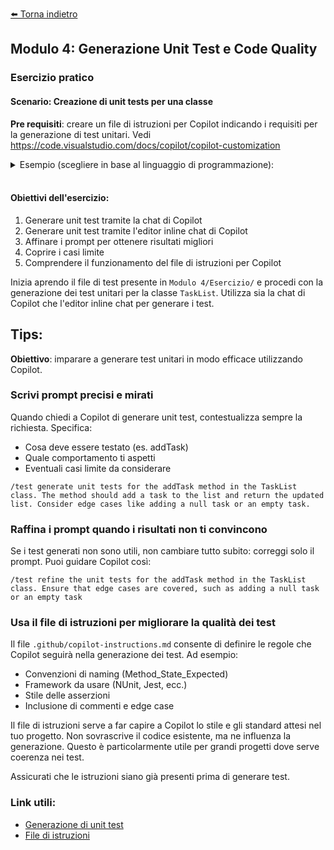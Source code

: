 [⬅️ Torna indietro](../README.md)

## Modulo 4: Generazione Unit Test e Code Quality

### Esercizio pratico
#### Scenario: Creazione di unit tests per una classe

**Pre requisiti**: creare un file di istruzioni per Copilot indicando i requisiti per la generazione di test unitari. Vedi https://code.visualstudio.com/docs/copilot/copilot-customization
<details>
<summary>Esempio (scegliere in base al linguaggio di programmazione):</summary>

``` 
### ---
applyTo: '**/*.cs'
---
### Instructions
For the unit test generation, please follow these guidelines:
1. **Test Method Naming**: Use the format `MethodName_StateUnderTest_ExpectedBehavior`.
2. **Test Framework**: Use NUnit for the test framework.
3. **Assertions**: Use the constraint model for assertions (e.g., `Assert.That(actual, Is.EqualTo(expected))`).
4. **Comments**: Include comments explaining the purpose of each test.
5. **Edge Cases**: Consider edge cases.

### ---
applyTo: '**/*.js'
---
### Instructions
For the unit test generation, please follow these guidelines:
1. **Test Method Naming**: Use the format `MethodName_StateUnderTest_ExpectedBehavior`.
2. **Test Framework**: Use Jest for the test framework.
3. **Assertions**: Use the expect function for assertions (e.g., `expect(actual).toEqual(expected)`).
4. **Comments**: Include comments explaining the purpose of each test.
5. **Edge Cases**: Consider edge cases.

### ---
applyTo: '**/*.ts'
---
### Instructions
For the unit test generation, please follow these guidelines:
1. **Test Method Naming**: Use the format `MethodName_StateUnderTest_ExpectedBehavior`.
2. **Test Framework**: Use Jest for the test framework.
3. **Assertions**: Use the expect function for assertions (e.g., `expect(actual).toEqual(expected)`).
4. **Comments**: Include comments explaining the purpose of each test.
5. **Edge Cases**: Consider edge cases.
```
</details></br>

#### Obiettivi dell'esercizio:
1. Generare unit test tramite la chat di Copilot
2. Generare unit test tramite l'editor inline chat di Copilot
3. Affinare i prompt per ottenere risultati migliori
4. Coprire i casi limite
5. Comprendere il funzionamento del file di istruzioni per Copilot

Inizia aprendo il file di test presente in `Modulo 4/Esercizio/` e procedi con la generazione dei test unitari per la classe `TaskList`. Utilizza sia la chat di Copilot che l'editor inline chat per generare i test.

## Tips:
**Obiettivo**: imparare a generare test unitari in modo efficace utilizzando Copilot.

### Scrivi prompt precisi e mirati
Quando chiedi a Copilot di generare unit test, contestualizza sempre la richiesta. Specifica:
- Cosa deve essere testato (es. addTask)
- Quale comportamento ti aspetti
- Eventuali casi limite da considerare

```
/test generate unit tests for the addTask method in the TaskList class. The method should add a task to the list and return the updated list. Consider edge cases like adding a null task or an empty task.
```

### Raffina i prompt quando i risultati non ti convincono
Se i test generati non sono utili, non cambiare tutto subito: correggi solo il prompt. Puoi guidare Copilot così:
```
/test refine the unit tests for the addTask method in the TaskList class. Ensure that edge cases are covered, such as adding a null task or an empty task
```

### Usa il file di istruzioni per migliorare la qualità dei test
Il file `.github/copilot-instructions.md` consente di definire le regole che Copilot seguirà nella generazione dei test. Ad esempio:
- Convenzioni di naming (Method_State_Expected)
- Framework da usare (NUnit, Jest, ecc.)
- Stile delle asserzioni
- Inclusione di commenti e edge case

Il file di istruzioni serve a far capire a Copilot lo stile e gli standard attesi nel tuo progetto. Non sovrascrive il codice esistente, ma ne influenza la generazione. Questo è particolarmente utile per grandi progetti dove serve coerenza nei test.

Assicurati che le istruzioni siano già presenti prima di generare test.

### Link utili:
- [Generazione di unit test](https://docs.github.com/en/copilot/using-github-copilot/guides-on-using-github-copilot/writing-tests-with-github-copilot)
- [File di istruzioni](https://docs.github.com/en/copilot/chat/using-copilot-chat/copilot-chat-instructions-file)